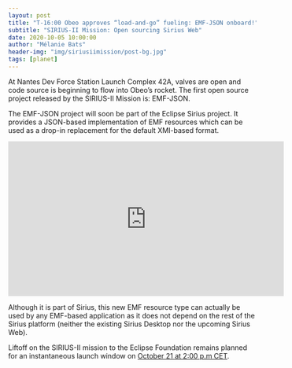 ```yaml
---
layout: post
title: "T-16:00 Obeo approves “load-and-go” fueling: EMF-JSON onboard!"
subtitle: "SIRIUS-II Mission: Open sourcing Sirius Web"
date: 2020-10-05 10:00:00
author: "Mélanie Bats"
header-img: "img/siriusiimission/post-bg.jpg"
tags: [planet]
---
```


At Nantes Dev Force Station Launch Complex 42A, valves are open and code source is beginning to flow into Obeo’s rocket. The first open source project released by the SIRIUS-II Mission is: EMF-JSON.

The EMF-JSON project will soon be part of the Eclipse Sirius project. It provides a JSON-based implementation of EMF resources which can be used as a drop-in replacement for the default XMI-based format.

<iframe width="560" height="315" src="https://www.youtube.com/embed/BbipffAatgY" frameborder="0" allow="autoplay; encrypted-media" allowfullscreen></iframe>

Although it is part of Sirius, this new EMF resource type can actually be used by any EMF-based application as it does not depend on the rest of the Sirius platform (neither the existing Sirius Desktop nor the upcoming Sirius Web).

Liftoff on the SIRIUS-II mission to the Eclipse Foundation remains planned for an instantaneous launch window on [October 21 at 2:00 p.m CET](https://www.eclipsecon.org/2020/sessions/sirius-web-100-open-source-cloud-modeling-platform).
